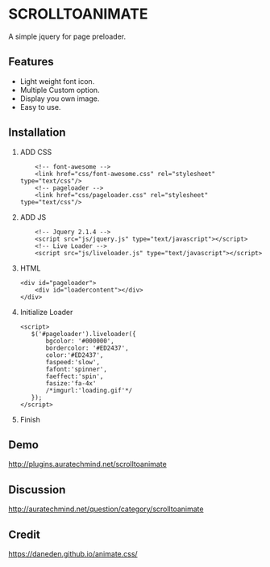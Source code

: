 # SCROLLTOANIMATE
  A simple jquery for page preloader.
  
## Features
  - Light weight font icon.
  - Multiple Custom option. 
  - Display you own image.
  - Easy to use.  

## Installation
1. ADD CSS
	```    
		<!-- font-awesome -->
		<link href="css/font-awesome.css" rel="stylesheet" type="text/css"/>        
		<!-- pageloader -->
		<link href="css/pageloader.css" rel="stylesheet" type="text/css"/> 	
   ```
   
2. ADD JS
	```
		<!-- Jquery 2.1.4 -->
		<script src="js/jquery.js" type="text/javascript"></script>         
		<!-- Live Loader -->
		<script src="js/liveloader.js" type="text/javascript"></script>  	
	```
3. HTML
   
    ```
    <div id="pageloader">
        <div id="loadercontent"></div>
	</div> 
   ```
    
4. Initialize Loader

	 ```
    <script>        
        $('#pageloader').liveloader({            
            bgcolor: '#000000',
            bordercolor: '#ED2437',                        
            color:'#ED2437',
            faspeed:'slow',     
            fafont:'spinner',
            faeffect:'spin',
            fasize:'fa-4x'
			/*imgurl:'loading.gif'*/
        });        
    </script>
   ```
   
5. Finish


## Demo
http://plugins.auratechmind.net/scrolltoanimate

## Discussion
http://auratechmind.net/question/category/scrolltoanimate

## Credit
https://daneden.github.io/animate.css/


